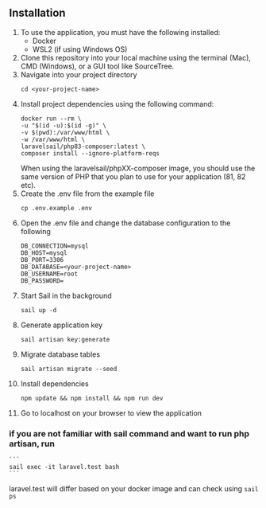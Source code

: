 ## Installation

1. To use the application, you must have the following installed:
    - Docker
    - WSL2 (if using Windows OS)
2. Clone this repository into your local machine using the terminal (Mac), CMD (Windows), or a GUI tool like SourceTree.
3. Navigate into your project directory
    ```
    cd <your-project-name>
    ```
4. Install project dependencies using the following command:
    ```
    docker run --rm \
    -u "$(id -u):$(id -g)" \
    -v $(pwd):/var/www/html \
    -w /var/www/html \
    laravelsail/php83-composer:latest \
    composer install --ignore-platform-reqs
    ```
    When using the laravelsail/phpXX-composer image, you should use the same version of PHP that you plan to use for your application (81, 82 etc).
5. Create the .env file from the example file
    ```
    cp .env.example .env
    ```
6. Open the .env file and change the database configuration to the following
    ```
    DB_CONNECTION=mysql
    DB_HOST=mysql
    DB_PORT=3306
    DB_DATABASE=<your-project-name>
    DB_USERNAME=root
    DB_PASSWORD=
    ```
7. Start Sail in the background
    ```
    sail up -d
    ```
8. Generate application key
    ```
    sail artisan key:generate
    ```
9. Migrate database tables
    ```
    sail artisan migrate --seed
    ```
10. Install dependencies
    ```
    npm update && npm install && npm run dev
    ```
11. Go to localhost on your browser to view the application

### if you are not familiar with sail command and want to run php artisan, run

    ```
    sail exec -it laravel.test bash
    ```

laravel.test will differ based on your docker image and can check using `sail ps`
